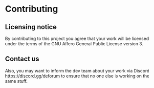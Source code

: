 # Contributing

## Licensing notice

By contributing to this project you agree that your work will be licensed under the terms of the GNU Affero General Public License version 3.

## Contact us

Also, you may want to inform the dev team about your work via Discord https://discord.gg/deforum to ensure that no one else is working on the same stuff.

